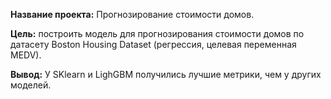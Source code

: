 **Название проекта:** Прогнозирование стоимости домов.

**Цель:** построить модель для прогнозирования стоимости домов по датасету Boston Housing Dataset (регрессия, целевая переменная MEDV).

**Вывод:**
У SKlearn и LighGBM получились лучшие метрики, чем у других моделей.
